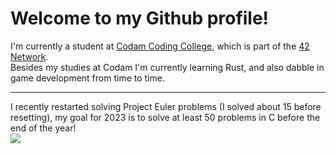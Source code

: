 # Welcome to my Github profile!

I'm currently a student at [Codam Coding College](https://www.codam.nl/en/), which is part of the [42 Network](https://www.42network.org/).   
Besides my studies at Codam I'm currently learning Rust, and also dabble in game development from time to time.

---
I recently restarted solving Project Euler problems (I solved about 15 before resetting), my goal for 2023 is to solve at least 50 problems in C before the end of the year!   
![](https://projecteuler.net/profile/Arcenio.png)
